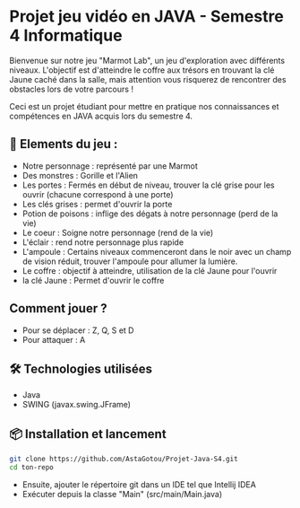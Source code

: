 # Projet jeu vidéo en JAVA - Semestre 4 Informatique

Bienvenue sur notre jeu "Marmot Lab", un jeu d'exploration avec différents niveaux.
L'objectif est d'atteindre le coffre aux trésors en trouvant la clé Jaune caché dans la salle, mais attention vous risquerez de rencontrer des obstacles lors de votre parcours !

Ceci est un projet étudiant pour mettre en pratique nos connaissances et compétences en JAVA acquis lors du semestre 4.

## 🚀 Elements du jeu :

- Notre personnage : représenté par une Marmot
- Des monstres : Gorille et l'Alien
- Les portes : Fermés en début de niveau, trouver la clé grise pour les ouvrir (chacune correspond à une porte)
- Les clés grises : permet d'ouvrir la porte
- Potion de poisons : inflige des dégats à notre personnage (perd de la vie)
- Le coeur : Soigne notre personnage (rend de la vie)
- L'éclair : rend notre personnage plus rapide
- L'ampoule : Certains niveaux commenceront dans le noir avec un champ de vision réduit, trouver l'ampoule pour allumer la lumière.
- Le coffre : objectif à atteindre, utilisation de la clé Jaune pour l'ouvrir
- la clé Jaune : Permet d'ouvrir le coffre

## Comment jouer ?

- Pour se déplacer : Z, Q, S et D
- Pour attaquer : A

## 🛠️ Technologies utilisées

- Java 
- SWING (javax.swing.JFrame)

## 📦 Installation et lancement

```bash
git clone https://github.com/AstaGotou/Projet-Java-S4.git
cd ton-repo
```

- Ensuite, ajouter le répertoire git dans un IDE tel que Intellij IDEA
- Exécuter depuis la classe "Main" (src/main/Main.java)